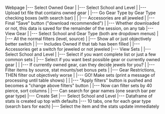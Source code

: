 Webpage
    |--- Select Owned Gear
    |       |--- Select School and Level
    |               |--- Upload txt file that contains owned gear
    |               |--- Go Gear Type by Gear Type checking boxes (with search bar)
    |               |       |--- Accessories are all jeweled
    |               |--- Final "Save" button ("download recommended")
    |                       |--- Whether downloaded or not, this data is saved for the remainder of the session, on any tab
    |--- View Gear
    |       |--- Select School and Gear Type (both are dropdown menus)
    |               |--- All the normal filters (level, source)
    |               |--- Show all or just objectively better switch
    |               |--- Includes Owned if that tab has been filled
    |               |--- Accessories get a switch for jeweled or not jeweled
    |--- View Sets
    |       |--- Select School and Level
    |       |--- Select if you want complete list or just a few common sets
    |       |--- Select if you want best possible gear or currently owned gear
    |       |       |--- If currently owned gear, can they decide jewels for you?
    |       |--- Filter items by source, stat mounts/set bonus pets
    |       |--- Gear Restrictions, THEN filter out objectively worse
    |       |--- GO! Make sets (print a message of processing until table shows)
    |       |       |--- "Apply filters" button is pushed and becomes a "change above filters" button
    |       |--- Now can filter sets by 40 pierce, sort columns
    |       |--- Can search for gear names (one search bar per gear type)
    |--- Create Set
            |--- Select School and Level
            |--- Dataframe of stats is created up top with defaults
            |--- 10 tabs, one for each gear type (search bars for each)
            |--- Select the item and the stats update immediately